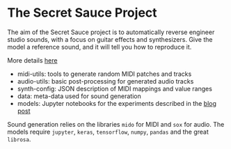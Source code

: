 # The Secret Sauce Project

The aim of the Secret Sauce project is to automatically reverse engineer studio sounds, with a focus on guitar effects and synthesizers. Give the model a reference sound, and it will tell you how to reproduce it.

More details [here](http://sellam.me/2018/01/01/Secret-Sauce-data.html)

- midi-utils: tools to generate random MIDI patches and tracks
- audio-utils: basic post-processing for generated audio tracks
- synth-config: JSON description of MIDI mappings and value ranges
- data: meta-data used for sound generation
- models: Jupyter notebooks for the experiments described in the [blog post](http://127.0.0.1:4000/2018/01/13/Secret-Sauce-First-Results.html)

Sound generation relies on the libraries `mido` for MIDI and `sox` for audio.
The models require `jupyter`, `keras`, `tensorflow`, `numpy`, `pandas` and the great `librosa`.
